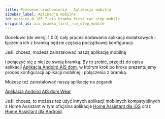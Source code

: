 ```yaml
---
title: Pierwsze uruchomienie - Aplikacja mobilna
sidebar_label: Aplikacja mobilna
id: version-0.105.7-ais_bramka_first_run_step_mobile
original_id: ais_bramka_first_run_step_mobile
---
```



Docelowo (do wersji 1.0.0) cały proces dodawania aplikacji dodatkowych i łączenia ich z bramką będzie częścią początkowej konfiguracji.

Jeśli chcesz, możesz zainstalować naszą aplikację mobilną

i połączyć się z niej ze swoją bramką.
By to zrobić, przejdź do opisu aplikacji [Aplikacja Andoird AIS dom](/AIS-docs/docs/en/ais_app_android_dom.html), w którym krok po kroku prezentujemy proces konfiguracji aplikacji mobilnej i połączenia z bramką.

Możesz też zainstalować naszą aplikację na zegarek

[Aplikacja Andoird AIS dom Wear](/AIS-docs/docs/en/ais_app_android_dom_wear.html)




Jeśli chcesz, to możesz też użyć innych aplikacji mobilnych kompatybilnych z Home Assistant w tym oficjalna aplikacje [Home Assistant dla iOS](https://apps.apple.com/us/app/home-assistant/id1099568401) oraz [Home Assistant dla Android](https://play.google.com/store/apps/details?id=io.homeassistant.companion.android).  

